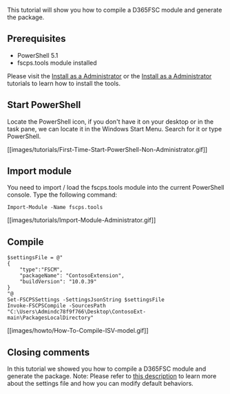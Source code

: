﻿This tutorial will show you how to compile a D365FSC module and generate the package.

## **Prerequisites**
* PowerShell 5.1
* fscps.tools module installed

Please visit the [Install as a Administrator](https://github.com/fscpscollaborative/fscps.tools/wiki/Tutorial-Install-Administrator) or the [Install as a Administrator](https://github.com/fscpscollaborative/fscps.tools/wiki/Tutorial-Install-Non-Administrator) tutorials to learn how to install the tools.

## **Start PowerShell**
Locate the PowerShell icon, if you don't have it on your desktop or in the task pane, we can locate it in the Windows Start Menu. Search for it or type PowerShell.

[[images/tutorials/First-Time-Start-PowerShell-Non-Administrator.gif]]

## **Import module**
You need to import / load the fscps.tools module into the current PowerShell console. Type the following command:

```
Import-Module -Name fscps.tools
```

[[images/tutorials/Import-Module-Administrator.gif]]

## **Compile**


```
$settingsFile = @"
{
    "type":"FSCM",
    "packageName": "ContosoExtension",
    "buildVersion": "10.0.39"
}
"@
Set-FSCPSSettings -SettingsJsonString $settingsFile
Invoke-FSCPSCompile -SourcesPath "C:\Users\Admindc78f9f766\Desktop\ContosoExt-main\PackagesLocalDirectory"

```

[[images/howto/How-To-Compile-ISV-model.gif]]

## **Closing comments**
In this tutorial we showed you how to compile a D365FSC module and generate the package. Note: Please refer to [this description](https://github.com/fscpscollaborative/fscps.tools/wiki/settings) to learn more about the settings file and how you can modify default behaviors. 